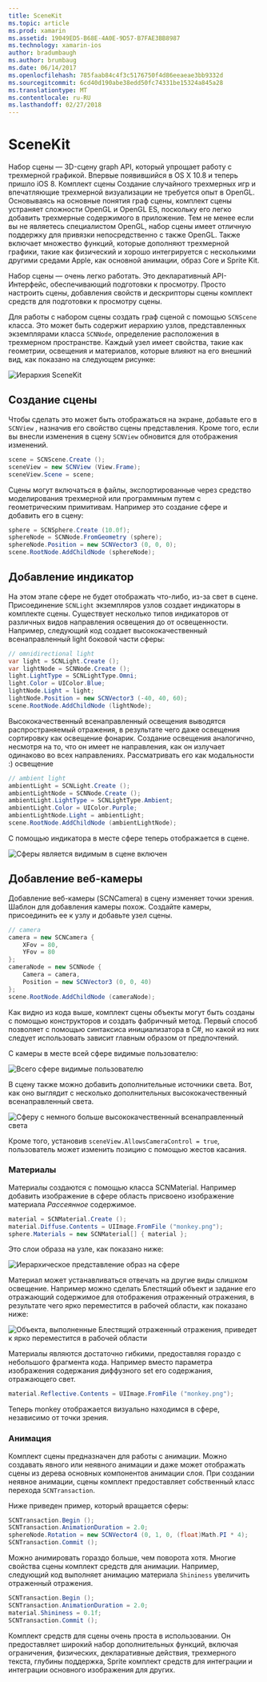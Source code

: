 ```yaml
---
title: SceneKit
ms.topic: article
ms.prod: xamarin
ms.assetid: 19049ED5-B68E-4A0E-9D57-B7FAE3BB8987
ms.technology: xamarin-ios
author: bradumbaugh
ms.author: brumbaug
ms.date: 06/14/2017
ms.openlocfilehash: 785faab84c4f3c5176750f4d86eeaeae3bb9332d
ms.sourcegitcommit: 6cd40d190abe38edd50fc74331be15324a845a28
ms.translationtype: MT
ms.contentlocale: ru-RU
ms.lasthandoff: 02/27/2018
---
```

# <a name="scenekit"></a>SceneKit

Набор сцены — 3D-сцену graph API, который упрощает работу с трехмерной графикой. Впервые появившийся в OS X 10.8 и теперь пришло iOS 8. Комплект сцены Создание случайного трехмерных игр и впечатляющие трехмерной визуализации не требуется опыт в OpenGL. Основываясь на основные понятия граф сцены, комплект сцены устраняет сложности OpenGL и OpenGL ES, поскольку его легко добавить трехмерные содержимого в приложение. Тем не менее если вы не являетесь специалистом OpenGL, набор сцены имеет отличную поддержку для привязки непосредственно с также OpenGL. Также включает множество функций, которые дополняют трехмерной графики, такие как физический и хорошо интегрируется с несколькими другими средами Apple, как основной анимации, образ Core и Sprite Kit.

Набор сцены — очень легко работать. Это декларативный API-Интерфейс, обеспечивающий подготовки к просмотру. Просто настроить сцены, добавления свойств и дескрипторы сцены комплект средств для подготовки к просмотру сцены.

Для работы с набором сцены создать граф сценой с помощью `SCNScene` класса. Это может быть содержит иерархию узлов, представленных экземплярами класса `SCNNode`, определение расположения в трехмерном пространстве. Каждый узел имеет свойства, такие как геометрии, освещения и материалов, которые влияют на его внешний вид, как показано на следующем рисунке:

![](scenekit-images/image7.png "Иерархия SceneKit") 

## <a name="create-a-scene"></a>Создание сцены

Чтобы сделать это может быть отображаться на экране, добавьте его в `SCNView` , назначив его свойство сцены представления. Кроме того, если вы внесли изменения в сцену `SCNView` обновится для отображения изменений.

```csharp
scene = SCNScene.Create ();
sceneView = new SCNView (View.Frame);
sceneView.Scene = scene;
```

Сцены могут включаться в файлы, экспортированные через средство моделирования трехмерной или программным путем с геометрическим примитивам. Например это создание сфере и добавить его в сцену:

```csharp
sphere = SCNSphere.Create (10.0f);
sphereNode = SCNNode.FromGeometry (sphere);
sphereNode.Position = new SCNVector3 (0, 0, 0);
scene.RootNode.AddChildNode (sphereNode);
```

## <a name="adding-light"></a>Добавление индикатор

На этом этапе сфере не будет отображать что-либо, из-за свет в сцене. Присоединение `SCNLight` экземпляров узлов создает индикаторы в комплекте сцены. Существует несколько типов индикаторов от различных видов направления освещения до от освещенности. Например, следующий код создает высококачественный всенаправленный light боковой части сферы:

```csharp
// omnidirectional light
var light = SCNLight.Create ();
var lightNode = SCNNode.Create ();
light.LightType = SCNLightType.Omni;
light.Color = UIColor.Blue;
lightNode.Light = light;
lightNode.Position = new SCNVector3 (-40, 40, 60);
scene.RootNode.AddChildNode (lightNode);
```

Высококачественный всенаправленный освещения выводятся распространяемый отражения, в результате чего даже освещения сортировку как освещение фонарик. Создание освещения аналогично, несмотря на то, что он имеет не направления, как он излучает одинаково во всех направлениях. Рассматривать его как модальности :) освещение

```csharp
// ambient light
ambientLight = SCNLight.Create ();
ambientLightNode = SCNNode.Create ();
ambientLight.LightType = SCNLightType.Ambient;
ambientLight.Color = UIColor.Purple;
ambientLightNode.Light = ambientLight;
scene.RootNode.AddChildNode (ambientLightNode);
```

С помощью индикатора в месте сфере теперь отображается в сцене.

![](scenekit-images/image8.png "Сферы является видимым в сцене включен")
 
## <a name="adding-a-camera"></a>Добавление веб-камеры

Добавление веб-камеры (SCNCamera) в сцену изменяет точки зрения. Шаблон для добавления камеры похож. Создайте камеры, присоединить ее к узлу и добавьте узел сцены.

```csharp
// camera
camera = new SCNCamera {
    XFov = 80,
    YFov = 80
};
cameraNode = new SCNNode {
    Camera = camera,
    Position = new SCNVector3 (0, 0, 40)
};
scene.RootNode.AddChildNode (cameraNode);
```

Как видно из кода выше, комплект сцены объекты могут быть созданы с помощью конструкторов и создать фабричный метод. Первый способ позволяет с помощью синтаксиса инициализатора в C#, но какой из них следует использовать зависит главным образом от предпочтений.

С камеры в месте всей сфере видимые пользователю:

![](scenekit-images/image9.png "Всего сфере видимые пользователю")
 
В сцену также можно добавить дополнительные источники света. Вот, как оно выглядит с несколько дополнительных высококачественный всенаправленный света.

![](scenekit-images/image10.png "Сферу с немного больше высококачественный всенаправленный света")
 
Кроме того, установив `sceneView.AllowsCameraControl = true`, пользователь может изменить позицию с помощью жестов касания.

### <a name="materials"></a>Материалы

Материалы создаются с помощью класса SCNMaterial. Например добавить изображение в сфере область присвоено изображение материала *Рассеянное* содержимое.

```csharp
material = SCNMaterial.Create ();
material.Diffuse.Contents = UIImage.FromFile ("monkey.png");
sphere.Materials = new SCNMaterial[] { material };
```

Это слои образа на узле, как показано ниже:

![](scenekit-images/image11.png "Иерархическое представление образ на сфере")
 
Материал может устанавливаться отвечать на другие виды слишком освещение. Например можно сделать Блестящий объект и задание его отражающий содержимое для отображения отраженный отражения, в результате чего ярко переместится в рабочей области, как показано ниже:

![](scenekit-images/image12.png "Объекта, выполненные Блестящий отраженный отражения, приведет к ярко переместится в рабочей области")
 
Материалы являются достаточно гибкими, предоставляя гораздо с небольшого фрагмента кода. Например вместо параметра изображения содержания диффузного set его содержания, отражающего свет.

```csharp
material.Reflective.Contents = UIImage.FromFile ("monkey.png");
```

Теперь monkey отображается визуально находимся в сфере, независимо от точки зрения.

### <a name="animation"></a>Анимация

Комплект сцены предназначен для работы с анимации. Можно создавать явного или неявного анимации и даже может отображать сцены из дерева основных компонентов анимации слоя. При создании неявное анимации, сцены комплект предоставляет собственный класс перехода `SCNTransaction`.

Ниже приведен пример, который вращается сферы:

```csharp
SCNTransaction.Begin ();
SCNTransaction.AnimationDuration = 2.0;
sphereNode.Rotation = new SCNVector4 (0, 1, 0, (float)Math.PI * 4);
SCNTransaction.Commit ();
```

Можно анимировать гораздо больше, чем поворота хотя. Многие свойства сцены комплект средств для анимации. Например, следующий код выполняет анимацию материала `Shininess` увеличить отраженный отражения.

```csharp
SCNTransaction.Begin ();
SCNTransaction.AnimationDuration = 2.0;
material.Shininess = 0.1f;
SCNTransaction.Commit ();
```

Комплект средств для сцены очень проста в использовании. Он предоставляет широкий набор дополнительных функций, включая ограничения, физических, декларативные действия, трехмерного текста, глубины поддержка, Sprite комплект средств для интеграции и интеграции основного изображения для других.